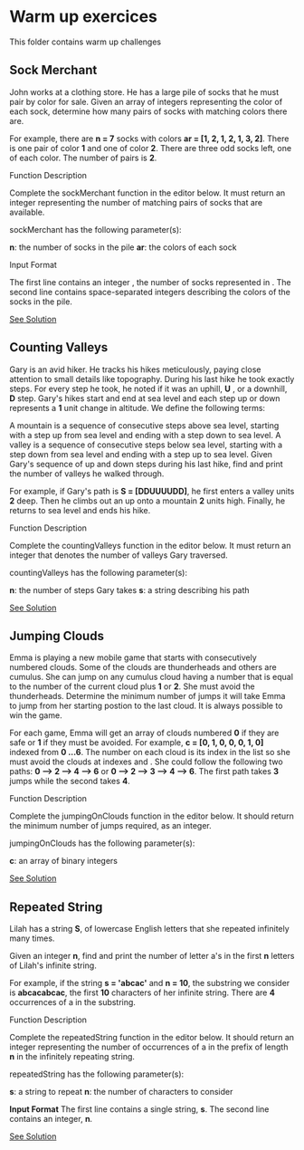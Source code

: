 # Warm up exercices

This folder contains warm up challenges

## Sock Merchant

John works at a clothing store. He has a large pile of socks that he must pair by color for sale. Given an array of integers representing the color of each sock, determine how many pairs of socks with matching colors there are.

For example, there are **n = 7** socks with colors **ar = [1, 2, 1, 2, 1, 3, 2]**. There is one pair of color **1** and one of color **2**. There are three odd socks left, one of each color. The number of pairs is **2**.

Function Description

Complete the sockMerchant function in the editor below. It must return an integer representing the number of matching pairs of socks that are available.

sockMerchant has the following parameter(s):

**n**: the number of socks in the pile
**ar**: the colors of each sock

Input Format

The first line contains an integer , the number of socks represented in .
The second line contains space-separated integers describing the colors of the socks in the pile.

[See Solution](../warm-up/sockMerchant.js)


## Counting Valleys

Gary is an avid hiker. He tracks his hikes meticulously, paying close attention to small details like topography. During his last hike he took exactly steps. For every step he took, he noted if it was an uphill, **U** , or a downhill, **D** step. Gary's hikes start and end at sea level and each step up or down represents a **1** unit change in altitude. We define the following terms:

A mountain is a sequence of consecutive steps above sea level, starting with a step up from sea level and ending with a step down to sea level.
A valley is a sequence of consecutive steps below sea level, starting with a step down from sea level and ending with a step up to sea level.
Given Gary's sequence of up and down steps during his last hike, find and print the number of valleys he walked through.

For example, if Gary's path is **S = [DDUUUUDD]**, he first enters a valley units **2** deep. Then he climbs out an up onto a mountain **2** units high. Finally, he returns to sea level and ends his hike.

Function Description

Complete the countingValleys function in the editor below. It must return an integer that denotes the number of valleys Gary traversed.

countingValleys has the following parameter(s):

**n**: the number of steps Gary takes
**s**: a string describing his path

[See Solution](../warm-up/countingValleys.js)


## Jumping Clouds

Emma is playing a new mobile game that starts with consecutively numbered clouds. Some of the clouds are thunderheads and others are cumulus. She can jump on any cumulus cloud having a number that is equal to the number of the current cloud plus **1** or **2**. She must avoid the thunderheads. Determine the minimum number of jumps it will take Emma to jump from her starting postion to the last cloud. It is always possible to win the game.

For each game, Emma will get an array of clouds numbered **0** if they are safe or **1** if they must be avoided. For example, **c = [0, 1, 0, 0, 0, 1, 0]** indexed from **0 ...6**. The number on each cloud is its index in the list so she must avoid the clouds at indexes and . She could follow the following two paths: **0 --> 2 --> 4 --> 6** or **0 --> 2 --> 3 --> 4 --> 6**. The first path takes **3** jumps while the second takes **4**.

Function Description

Complete the jumpingOnClouds function in the editor below. It should return the minimum number of jumps required, as an integer.

jumpingOnClouds has the following parameter(s):

**c**: an array of binary integers

[See Solution](../warm-up/jumpingClouds.js)


## Repeated String

Lilah has a string **S**, of lowercase English letters that she repeated infinitely many times.

Given an integer **n**, find and print the number of letter a's in the first **n** letters of Lilah's infinite string.

For example, if the string **s = 'abcac'** and **n = 10**, the substring we consider is **abcacabcac**, the first **10** characters of her infinite string. There are **4** occurrences of a in the substring.

Function Description

Complete the repeatedString function in the editor below. It should return an integer representing the number of occurrences of a in the prefix of length **n** in the infinitely repeating string.

repeatedString has the following parameter(s):

**s**: a string to repeat
**n**: the number of characters to consider

**Input Format**
The first line contains a single string, **s**.
The second line contains an integer, **n**.

[See Solution](../warm-up/repeatedString.js)
